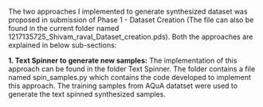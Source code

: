 The two approaches I implemented to generate synthesized dataset was proposed in submission of Phase 1 - Dataset Creation (The file can also be found in the current folder named 1217135725_Shivam_raval_Dataset_creation.pds). Both the approaches are explained in below sub-sections:

**1. Text Spinner to generate new samples:**
    The implementation of this approach can be found in the folder Text Spinner. The folder contains a file named spin_samples.py which contains the code developed to implement this approach. The training samples from AQuA datatset were used to generate the text spinned synthesized samples.
